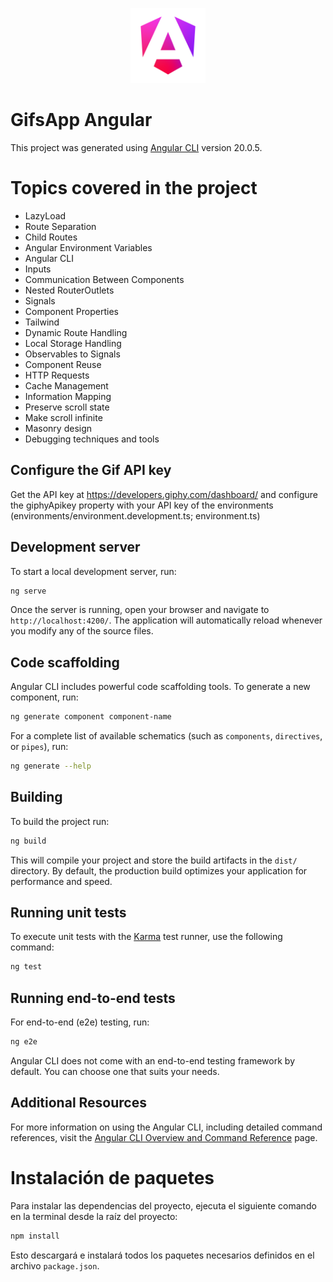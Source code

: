 <p align="center">
  <a href="https://angular.dev/" target="blank"><img src="public/angular_gradient.png" width="120" alt="Angular Logo" /></a>
</p>

# GifsApp Angular

This project was generated using [Angular CLI](https://github.com/angular/angular-cli) version 20.0.5.


# Topics covered in the project

- LazyLoad
- Route Separation
- Child Routes
- Angular Environment Variables
- Angular CLI
- Inputs
- Communication Between Components
- Nested RouterOutlets
- Signals
- Component Properties
- Tailwind
- Dynamic Route Handling
- Local Storage Handling
- Observables to Signals
- Component Reuse
- HTTP Requests
- Cache Management
- Information Mapping
- Preserve scroll state
- Make scroll infinite
- Masonry design
- Debugging techniques and tools

## Configure the Gif API key

Get the API key at https://developers.giphy.com/dashboard/ and configure the giphyApikey property with your API key of the environments (environments/environment.development.ts; environment.ts)

## Development server

To start a local development server, run:

```bash
ng serve
```

Once the server is running, open your browser and navigate to `http://localhost:4200/`. The application will automatically reload whenever you modify any of the source files.

## Code scaffolding

Angular CLI includes powerful code scaffolding tools. To generate a new component, run:

```bash
ng generate component component-name
```

For a complete list of available schematics (such as `components`, `directives`, or `pipes`), run:

```bash
ng generate --help
```

## Building

To build the project run:

```bash
ng build
```

This will compile your project and store the build artifacts in the `dist/` directory. By default, the production build optimizes your application for performance and speed.

## Running unit tests

To execute unit tests with the [Karma](https://karma-runner.github.io) test runner, use the following command:

```bash
ng test
```

## Running end-to-end tests

For end-to-end (e2e) testing, run:

```bash
ng e2e
```

Angular CLI does not come with an end-to-end testing framework by default. You can choose one that suits your needs.

## Additional Resources

For more information on using the Angular CLI, including detailed command references, visit the [Angular CLI Overview and Command Reference](https://angular.dev/tools/cli) page.

# Instalación de paquetes

Para instalar las dependencias del proyecto, ejecuta el siguiente comando en la terminal desde la raíz del proyecto:

```powershell
npm install
```

Esto descargará e instalará todos los paquetes necesarios definidos en el archivo `package.json`.
